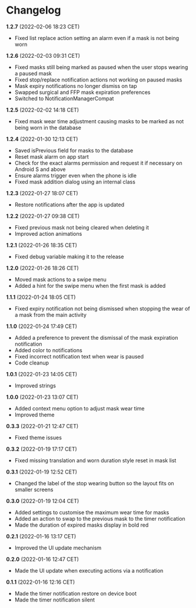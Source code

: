 # Changelog

**1.2.7** (2022-02-06 18:23 CET)

* Fixed list replace action setting an alarm even if a mask is not being worn

**1.2.6** (2022-02-03 09:31 CET)

* Fixed masks still being marked as paused when the user stops wearing a paused mask
* Fixed stop/replace notification actions not working on paused masks
* Mask expiry notifications no longer dismiss on tap
* Swapped surgical and FFP mask expiration preferences
* Switched to NotificationManagerCompat

**1.2.5** (2022-02-02 14:18 CET)

* Fixed mask wear time adjustment causing masks to be marked as not being worn in the database

**1.2.4** (2022-01-30 12:13 CET)

* Saved isPrevious field for masks to the database
* Reset mask alarm on app start
* Check for the exact alarms permission and request it if necessary on Android S and above
* Ensure alarms trigger even when the phone is idle
* Fixed mask addition dialog using an internal class

**1.2.3** (2022-01-27 18:07 CET)

* Restore notifications after the app is updated

**1.2.2** (2022-01-27 09:38 CET)

* Fixed previous mask not being cleared when deleting it
* Improved action animations

**1.2.1** (2022-01-26 18:35 CET)

* Fixed debug variable making it to the release

**1.2.0** (2022-01-26 18:26 CET)

* Moved mask actions to a swipe menu
* Added a hint for the swipe menu when the first mask is added

**1.1.1** (2022-01-24 18:05 CET)

* Fixed expiry notification not being dismissed when stopping the wear of a mask from the main activity

**1.1.0** (2022-01-24 17:49 CET)

* Added a preference to prevent the dismissal of the mask expiration notification
* Added color to notifications
* Fixed incorrect notification text when wear is paused
* Code cleanup

**1.0.1** (2022-01-23 14:05 CET)

* Improved strings

**1.0.0** (2022-01-23 13:07 CET)

* Added context menu option to adjust mask wear time
* Improved theme

**0.3.3** (2022-01-21 12:47 CET)

* Fixed theme issues

**0.3.2** (2022-01-19 17:17 CET)

* Fixed missing translation and worn duration style reset in mask list

**0.3.1** (2022-01-19 12:52 CET)

* Changed the label of the stop wearing button so the layout fits on smaller screens

**0.3.0** (2022-01-19 12:04 CET)

* Added settings to customise the maximum wear time for masks
* Added an action to swap to the previous mask to the timer notification
* Made the duration of expired masks display in bold red

**0.2.1** (2022-01-16 13:17 CET)

* Improved the UI update mechanism

**0.2.0** (2022-01-16 12:47 CET)

* Made the UI update when executing actions via a notification

**0.1.1** (2022-01-16 12:16 CET)

* Made the timer notification restore on device boot
* Made the timer notification silent

